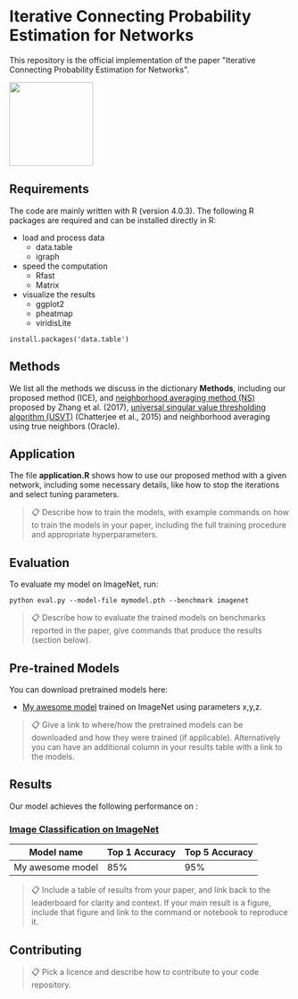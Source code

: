 # Iterative Connecting Probability Estimation for Networks

This repository is the official implementation of the paper "Iterative Connecting Probability Estimation for Networks".

<img width="150" height="150" src="https://github.com/sivayu47/ICE/blob/main/ICE.png"/>

## Requirements

The code are mainly written with R (version 4.0.3). The following R packages are required and can be installed directly in R:

- load and process data
  - data.table
  - igraph
- speed the computation
  - Rfast 
  - Matrix
- visualize the results
  - ggplot2 
  - pheatmap
  - viridisLite

```setup
install.packages('data.table')
```

## Methods

We list all the methods we discuss in the dictionary **Methods**, including our proposed method (ICE), and
[neighborhood averaging method (NS)](http://dept.stat.lsa.umich.edu/~jizhu/pubs/Zhang-Biometrika17.pdf) proposed by
Zhang et al. (2017),
[universal singular value thresholding algorithm (USVT)](https://arxiv.org/pdf/1212.1247.pdf) (Chatterjee et al., 2015)
and neighborhood averaging using true neighbors (Oracle).

## Application

The file **application.R** shows how to use our proposed method with a given network, including some necessary details, like 
how to stop the iterations and select tuning parameters.

>📋  Describe how to train the models, with example commands on how to train the models in your paper, including the full training procedure and appropriate hyperparameters.

## Evaluation

To evaluate my model on ImageNet, run:

```eval
python eval.py --model-file mymodel.pth --benchmark imagenet
```

>📋  Describe how to evaluate the trained models on benchmarks reported in the paper, give commands that produce the results (section below).

## Pre-trained Models

You can download pretrained models here:

- [My awesome model](https://drive.google.com/mymodel.pth) trained on ImageNet using parameters x,y,z. 

>📋  Give a link to where/how the pretrained models can be downloaded and how they were trained (if applicable).  Alternatively you can have an additional column in your results table with a link to the models.

## Results

Our model achieves the following performance on :

### [Image Classification on ImageNet](https://paperswithcode.com/sota/image-classification-on-imagenet)

| Model name         | Top 1 Accuracy  | Top 5 Accuracy |
| ------------------ |---------------- | -------------- |
| My awesome model   |     85%         |      95%       |

>📋  Include a table of results from your paper, and link back to the leaderboard for clarity and context. If your main result is a figure, include that figure and link to the command or notebook to reproduce it. 


## Contributing

>📋  Pick a licence and describe how to contribute to your code repository. 
